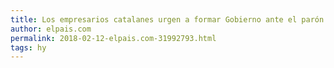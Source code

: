 ```yaml
---
title: Los empresarios catalanes urgen a formar Gobierno ante el parón de las inversiones
author: elpais.com
permalink: 2018-02-12-elpais.com-31992793.html
tags: hy
---
```


